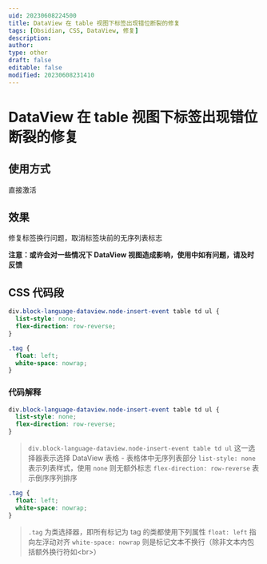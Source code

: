 ```yaml
---
uid: 20230608224500
title: DataView 在 table 视图下标签出现错位断裂的修复
tags: [Obsidian, CSS, DataView, 修复]
description: 
author: 
type: other
draft: false
editable: false
modified: 20230608231410
---
```


# DataView 在 table 视图下标签出现错位断裂的修复

## 使用方式

直接激活

## 效果

修复标签换行问题，取消标签块前的无序列表标志

**注意：或许会对一些情况下 DataView 视图造成影响，使用中如有问题，请及时反馈**

## CSS 代码段

```CSS
div.block-language-dataview.node-insert-event table td ul {
  list-style: none;
  flex-direction: row-reverse;
}

.tag {
  float: left;
  white-space: nowrap;
}
```

### 代码解释

```CSS
div.block-language-dataview.node-insert-event table td ul {
  list-style: none;
  flex-direction: row-reverse;
}
```

> `div.block-language-dataview.node-insert-event table td ul`
> 这一选择器表示选择 DataView 表格 - 表格体中无序列表部分
>`list-style: none` 表示列表样式，使用 `none` 则无额外标志
>`flex-direction: row-reverse` 表示倒序序列排序

```CSS
.tag {
  float: left;
  white-space: nowrap;
}
```

> `.tag` 为类选择器，即所有标记为 tag 的类都使用下列属性
> `float: left` 指向左浮动对齐
> `white-space: nowrap` 则是标记文本不换行（除非文本内包括额外换行符如\<br\>）
